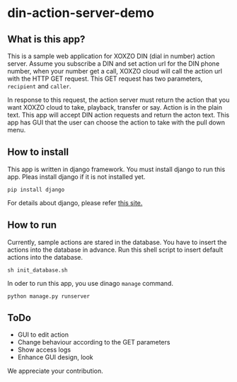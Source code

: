 # din-action-server-demo

## What is this app?

This is a sample web application for XOXZO DIN (dial in number) action server.
Assume you subscribe a DIN and set action url for the DIN phone number, when your number
get a call, XOXZO cloud will call the action url with the HTTP GET request.
This GET request has two parameters, `recipient` and `caller`. 

In response to this request, the action server must return the action that you want XOXZO cloud to take,
playback, transfer or say. Action is in the plain text.
This app will accept DIN action requests and return the acton text.
This app has GUI that the user can choose the action to take with the pull down menu.

## How to install

This app is written in django framework. You must install django to run this app.
Pleas install django if it is not installed yet.

    pip install django

For details about django, please refer [this site.](https://www.djangoproject.com)

## How to run

Currently, sample actions are stared in the database.
You have to insert the actions into the database in advance.
Run this shell script to insert default actions into the database.

    sh init_database.sh
    
In oder to run this app, you use dinago `manage` command.
    
    python manage.py runserver

## ToDo

+ GUI to edit action
+ Change behaviour according to the GET parameters
+ Show access logs
+ Enhance GUI design, look

We appreciate your contribution.